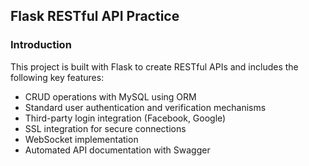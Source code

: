 ## Flask RESTful API Practice

### Introduction
This project is built with Flask to create RESTful APIs and includes the following key features:

- CRUD operations with MySQL using ORM
- Standard user authentication and verification mechanisms
- Third-party login integration (Facebook, Google)
- SSL integration for secure connections
- WebSocket implementation
- Automated API documentation with Swagger
